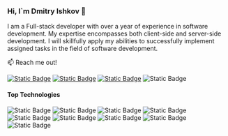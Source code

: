 ### Hi, I`m Dmitry Ishkov 👋

I am a Full-stack developer with over a year of experience in software development. My expertise encompasses both client-side and server-side development. I will skillfully apply my abilities to successfully implement assigned tasks in the field of software development.

📫 Reach me out!

[![Static Badge](https://img.shields.io/badge/dmitry--ishkov-0A66C2?style=flat&logo=linkedin)](https://www.linkedin.com/in/dmitry-ishkov/)
[![Static Badge](https://img.shields.io/badge/%40dmitryIshkov27-26A5E4?style=flat&logo=telegram)](https://t.me/DmitryIshkov27)
[![Static Badge](https://img.shields.io/badge/dmitryishkov-cd486b?style=flat&logo=instagram&logoColor=ffffff)](https://www.instagram.com/dmitryishkov/)
![Static Badge](https://img.shields.io/badge/dmitryishkov27-c71610?style=flat&logo=gmail&logoColor=ffffff)

#### Top Technologies

![Static Badge](https://img.shields.io/badge/HTML-E34F26?style=flat-square&logo=HTML5&labelColor=FFF)
![Static Badge](https://img.shields.io/badge/CSS-1572B6?style=flat-square&logo=css3&logoColor=1572B6&labelColor=FFF)
![Static Badge](https://img.shields.io/badge/JAVASCRIPT-F7DF1E?style=flat-square&logo=JAVASCRIPT&labelColor=000000)
![Static Badge](https://img.shields.io/badge/TYPESCRIPT-3178C6?style=flat-square&logo=TYPESCRIPT&labelColor=FFFFFF)
![Static Badge](https://img.shields.io/badge/REACT-61DAFB?style=flat-square&logo=REACT&labelColor=000000)
![Static Badge](https://img.shields.io/badge/REDUX-764ABC?style=flat-square&logo=REDUX&logoColor=764ABC&labelColor=FFF)
![Static Badge](https://img.shields.io/badge/NODEJS-339933?style=flat-square&logo=NODE.JS&labelColor=000000)
![Static Badge](https://img.shields.io/badge/MONGODB-47A248?style=flat-square&logo=MONGODB&labelColor=FFF)
![Static Badge](https://img.shields.io/badge/GIT-F05032?style=flat-square&logo=GIT&logoColor=FFF)
